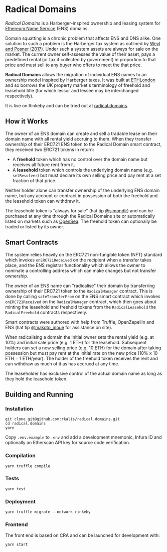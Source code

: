 
# Radical Domains
 
*Radical Domains* is a Harberger-inspired ownership and leasing system for [Ethereum Name Service](http://ens.domains/) (ENS) domains.

Domain squatting is a chronic problem that affects ENS and DNS alike.  One solution to such a problem is the Harberger tax system as outlined by [Weyl and Posner (2017)](https://papers.ssrn.com/sol3/papers.cfm?abstract_id=2818494). Under such a system assets are always for sale on the market. The current owner self-assesses the value of their asset, pays a predefined rental (or tax if collected by government) in proportion to that price and must sell to any buyer who offers to meet the that price.

**Radical Domains** allows the migration of individual ENS names to an ownership model inspired by Harberger taxes. It was built at [ETHLondon](https://ethlondon.com/) and so borrows the UK property market's terminology of freehold and leasehold title (for which lessor and lessee may be interchanged respectively).

It is live on Rinkeby and can be tried out at [radical.domains](https://radical.domains/). 

 ## How it Works
The owner of an ENS domain can create and sell a tradable lease on their domain name with all rental yield accruing to them. When they transfer ownership of their ERC721 ENS token to the Radical Domain smart contract, they received two ERC721 tokens in return:

+ A **freehold** token which has no control over the domain name but receives all future rent from it.
+ A **leasehold** token which controls the underlying domain name (e.g. `setResolver`) but must declare its own selling price and pay rent at a set fraction of that price.

Neither holder alone can transfer ownership of the underlying ENS domain name, but any account or contract in possession of both the freehold and the leasehold token can withdraw it. 

The leasehold token is "always for sale" (hat tip [@simondlr](https://twitter.com/simondlr)) and can be purchased at any time through the Radical Domains site or automatically listed on markets such as [OpenSea](https://opensea.io/). The freehold token can optionally be traded or listed by its owner.

## Smart Contracts
The system relies heavily on the ERC721 non-fungible token (NFT) standard which invokes `onERC721Received` on the recipient when a transfer takes place, and the ENS registrar functionality which allows the owner to nominate a controlling address which can make changes but not transfer ownership.

The owner of an ENS name can "radicalise" their domain by transferring ownership of their ERC721 token to the `RadicalManager` contract. This is done by calling `safeTransferFrom` on the ENS smart contract which invokes `onERC721Received` on the `RadicalManager` contract, which then goes about minting the leasehold and freehold tokens from the `RadicalLeasehold` the `RadicalFreehold` contracts respectively.

Smart contracts were authored with help from Truffle, OpenZepellin and ENS (hat tip [@makoto_inoue](https://twitter.com/makoto_inoue) for assistance on site). 

When radicalising a domain the initial owner sets the rental yield (e.g. at 10%) and initial sale price (e.g. 1 ETH) for the leasehold. Subsequent holders can set a new selling price (e.g. 10 ETH) for the domain after taking possession but must pay rent at the initial rate on the new price (10% x 10 ETH = 1 ETH/year). The holder of the freehold token receives the rent and can withdraw as much of it as has accrued at any time.

The leaseholder has exclusive control of the actual domain name as long as they hold the leasehold token. 

## Building and Running

### Installation

```
git clone git@github.com:rkalis/radical.domains.git
cd radical.domains
yarn
```

Copy `.env.example` to `.env` and add a development mnemonic, Infura ID and optionally an Etherscan API key for source code verification.

### Compilation
```
yarn truffle compile
```

### Tests
```
yarn test
```

### Deployment

```
yarn truffle migrate --network rinkeby
```

### Frontend

The front end is based on CRA and can be launched for development with:
```
yarn start
```
